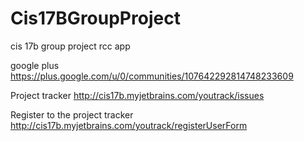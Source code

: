 Cis17BGroupProject
==================

cis 17b group project rcc app

google plus
https://plus.google.com/u/0/communities/107642292814748233609

Project tracker
http://cis17b.myjetbrains.com/youtrack/issues

Register to the project tracker
http://cis17b.myjetbrains.com/youtrack/registerUserForm